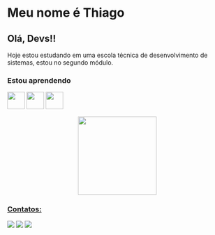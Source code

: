 <h1>Meu nome é Thiago</h1>
<h2>Olá, Devs!!</h2>

<p>Hoje estou estudando em uma escola técnica de desenvolvimento de sistemas, estou no segundo módulo.</p>

### Estou aprendendo

<img src="https://cdn.jsdelivr.net/gh/devicons/devicon/icons/csharp/csharp-line.svg" width="40" height="40"/> <img src="https://cdn.jsdelivr.net/gh/devicons/devicon/icons/mysql/mysql-original-wordmark.svg" width="40" height="40"/> <img src="https://cdn.jsdelivr.net/gh/devicons/devicon/icons/microsoftsqlserver/microsoftsqlserver-plain-wordmark.svg" width="40" height="40"/>

<div align="center">
<a href="https://github.com/Thiago2807">
<img height="180em" src="https://github-readme-stats.vercel.app/api/top-langs/?username=Thiago2807&layout=compact&langs_count=7&theme=dracula"/>
</div>

### Contatos:

<div>
<a href="https://www.instagram.com/_thiago_roque_/" target="_blank"><img src="https://img.shields.io/badge/-Instagram-%23E4405F?style=for-the-badge&logo=instagram&logoColor=white" target="_blank"></a>
<a href = "mailto:thiagoroque2807@gmail.com"><img src="https://img.shields.io/badge/Gmail-D14836?style=for-the-badge&logo=gmail&logoColor=white" target="_blank"></a>
<a href="https://www.linkedin.com/in/thiago-da-silva-roque-a42830231" target="_blank"><img src="https://img.shields.io/badge/-LinkedIn-%230077B5?style=for-the-badge&logo=linkedin&logoColor=white" target="_blank"></a>   
</div>
